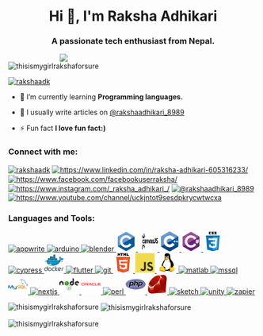 <h1 align="center">Hi 👋, I'm Raksha Adhikari</h1>
<h3 align="center">A passionate tech enthusiast from Nepal.</h3>
<img align="right" src="coding" width="400" src="https://www.google.com/imgres?imgurl=https%3A%2F%2Fcdn.dribbble.com%2Fusers%2F4055494%2Fscreenshots%2F15215756%2Fmedia%2Fd2b66c4ca0192aa26d103448b3d1518b.gif&tbnid=NUntO8FQoc-57M&vet=12ahUKEwiMi9qzpq6GAxUPxDgGHTPdBG8QMygEegQIARBW..i&imgrefurl=https%3A%2F%2Fdribbble.com%2Fshots%2F15215756-Coding-Animation-Concept&docid=S2_fnYEU1a3BSM&w=800&h=600&q=animated%20coding%20gif%20girl&hl=en&ved=2ahUKEwiMi9qzpq6GAxUPxDgGHTPdBG8QMygEegQIARBW">

<p align="left"> <img src="https://komarev.com/ghpvc/?username=thisismygirlrakshaforsure&label=Profile%20views&color=0e75b6&style=flat" alt="thisismygirlrakshaforsure" /> </p>

<p align="left"> <a href="https://twitter.com/rakshaadk" target="blank"><img src="https://img.shields.io/twitter/follow/rakshaadk?logo=twitter&style=for-the-badge" alt="rakshaadk" /></a> </p>

- 🌱 I’m currently learning **Programming languages.**

- 📝 I usually write articles on [@rakshaadhikari_8989](@rakshaadhikari_8989)

- ⚡ Fun fact **I love fun fact:)**

<h3 align="left">Connect with me:</h3>
<p align="left">
<a href="https://twitter.com/rakshaadk" target="blank"><img align="center" src="https://raw.githubusercontent.com/rahuldkjain/github-profile-readme-generator/master/src/images/icons/Social/twitter.svg" alt="rakshaadk" height="30" width="40" /></a>
<a href="https://linkedin.com/in/https://www.linkedin.com/in/raksha-adhikari-605316233/" target="blank"><img align="center" src="https://raw.githubusercontent.com/rahuldkjain/github-profile-readme-generator/master/src/images/icons/Social/linked-in-alt.svg" alt="https://www.linkedin.com/in/raksha-adhikari-605316233/" height="30" width="40" /></a>
<a href="https://fb.com/https://www.facebook.com/facebookuserraksha/" target="blank"><img align="center" src="https://raw.githubusercontent.com/rahuldkjain/github-profile-readme-generator/master/src/images/icons/Social/facebook.svg" alt="https://www.facebook.com/facebookuserraksha/" height="30" width="40" /></a>
<a href="https://instagram.com/https://www.instagram.com/_raksha_adhikari_/" target="blank"><img align="center" src="https://raw.githubusercontent.com/rahuldkjain/github-profile-readme-generator/master/src/images/icons/Social/instagram.svg" alt="https://www.instagram.com/_raksha_adhikari_/" height="30" width="40" /></a>
<a href="https://medium.com/@rakshaadhikari_8989" target="blank"><img align="center" src="https://raw.githubusercontent.com/rahuldkjain/github-profile-readme-generator/master/src/images/icons/Social/medium.svg" alt="@rakshaadhikari_8989" height="30" width="40" /></a>
<a href="https://www.youtube.com/c/https://www.youtube.com/channel/uckjntot9sesdpkrycwtwcxa" target="blank"><img align="center" src="https://raw.githubusercontent.com/rahuldkjain/github-profile-readme-generator/master/src/images/icons/Social/youtube.svg" alt="https://www.youtube.com/channel/uckjntot9sesdpkrycwtwcxa" height="30" width="40" /></a>
</p>

<h3 align="left">Languages and Tools:</h3>
<p align="left"> <a href="https://appwrite.io" target="_blank" rel="noreferrer"> <img src="https://www.vectorlogo.zone/logos/appwriteio/appwriteio-icon.svg" alt="appwrite" width="40" height="40"/> </a> <a href="https://www.arduino.cc/" target="_blank" rel="noreferrer"> <img src="https://cdn.worldvectorlogo.com/logos/arduino-1.svg" alt="arduino" width="40" height="40"/> </a> <a href="https://www.blender.org/" target="_blank" rel="noreferrer"> <img src="https://download.blender.org/branding/community/blender_community_badge_white.svg" alt="blender" width="40" height="40"/> </a> <a href="https://www.cprogramming.com/" target="_blank" rel="noreferrer"> <img src="https://raw.githubusercontent.com/devicons/devicon/master/icons/c/c-original.svg" alt="c" width="40" height="40"/> </a> <a href="https://canvasjs.com" target="_blank" rel="noreferrer"> <img src="https://raw.githubusercontent.com/Hardik0307/Hardik0307/master/assets/canvasjs-charts.svg" alt="canvasjs" width="40" height="40"/> </a> <a href="https://www.w3schools.com/cpp/" target="_blank" rel="noreferrer"> <img src="https://raw.githubusercontent.com/devicons/devicon/master/icons/cplusplus/cplusplus-original.svg" alt="cplusplus" width="40" height="40"/> </a> <a href="https://www.w3schools.com/cs/" target="_blank" rel="noreferrer"> <img src="https://raw.githubusercontent.com/devicons/devicon/master/icons/csharp/csharp-original.svg" alt="csharp" width="40" height="40"/> </a> <a href="https://www.w3schools.com/css/" target="_blank" rel="noreferrer"> <img src="https://raw.githubusercontent.com/devicons/devicon/master/icons/css3/css3-original-wordmark.svg" alt="css3" width="40" height="40"/> </a> <a href="https://www.cypress.io" target="_blank" rel="noreferrer"> <img src="https://raw.githubusercontent.com/simple-icons/simple-icons/6e46ec1fc23b60c8fd0d2f2ff46db82e16dbd75f/icons/cypress.svg" alt="cypress" width="40" height="40"/> </a> <a href="https://www.docker.com/" target="_blank" rel="noreferrer"> <img src="https://raw.githubusercontent.com/devicons/devicon/master/icons/docker/docker-original-wordmark.svg" alt="docker" width="40" height="40"/> </a> <a href="https://flutter.dev" target="_blank" rel="noreferrer"> <img src="https://www.vectorlogo.zone/logos/flutterio/flutterio-icon.svg" alt="flutter" width="40" height="40"/> </a> <a href="https://git-scm.com/" target="_blank" rel="noreferrer"> <img src="https://www.vectorlogo.zone/logos/git-scm/git-scm-icon.svg" alt="git" width="40" height="40"/> </a> <a href="https://www.w3.org/html/" target="_blank" rel="noreferrer"> <img src="https://raw.githubusercontent.com/devicons/devicon/master/icons/html5/html5-original-wordmark.svg" alt="html5" width="40" height="40"/> </a> <a href="https://developer.mozilla.org/en-US/docs/Web/JavaScript" target="_blank" rel="noreferrer"> <img src="https://raw.githubusercontent.com/devicons/devicon/master/icons/javascript/javascript-original.svg" alt="javascript" width="40" height="40"/> </a> <a href="https://www.linux.org/" target="_blank" rel="noreferrer"> <img src="https://raw.githubusercontent.com/devicons/devicon/master/icons/linux/linux-original.svg" alt="linux" width="40" height="40"/> </a> <a href="https://www.mathworks.com/" target="_blank" rel="noreferrer"> <img src="https://upload.wikimedia.org/wikipedia/commons/2/21/Matlab_Logo.png" alt="matlab" width="40" height="40"/> </a> <a href="https://www.microsoft.com/en-us/sql-server" target="_blank" rel="noreferrer"> <img src="https://www.svgrepo.com/show/303229/microsoft-sql-server-logo.svg" alt="mssql" width="40" height="40"/> </a> <a href="https://www.mysql.com/" target="_blank" rel="noreferrer"> <img src="https://raw.githubusercontent.com/devicons/devicon/master/icons/mysql/mysql-original-wordmark.svg" alt="mysql" width="40" height="40"/> </a> <a href="https://nextjs.org/" target="_blank" rel="noreferrer"> <img src="https://cdn.worldvectorlogo.com/logos/nextjs-2.svg" alt="nextjs" width="40" height="40"/> </a> <a href="https://nodejs.org" target="_blank" rel="noreferrer"> <img src="https://raw.githubusercontent.com/devicons/devicon/master/icons/nodejs/nodejs-original-wordmark.svg" alt="nodejs" width="40" height="40"/> </a> <a href="https://www.oracle.com/" target="_blank" rel="noreferrer"> <img src="https://raw.githubusercontent.com/devicons/devicon/master/icons/oracle/oracle-original.svg" alt="oracle" width="40" height="40"/> </a> <a href="https://www.perl.org/" target="_blank" rel="noreferrer"> <img src="https://api.iconify.design/logos-perl.svg" alt="perl" width="40" height="40"/> </a> <a href="https://www.php.net" target="_blank" rel="noreferrer"> <img src="https://raw.githubusercontent.com/devicons/devicon/master/icons/php/php-original.svg" alt="php" width="40" height="40"/> </a> <a href="https://www.ruby-lang.org/en/" target="_blank" rel="noreferrer"> <img src="https://raw.githubusercontent.com/devicons/devicon/master/icons/ruby/ruby-original.svg" alt="ruby" width="40" height="40"/> </a> <a href="https://www.sketch.com/" target="_blank" rel="noreferrer"> <img src="https://www.vectorlogo.zone/logos/sketchapp/sketchapp-icon.svg" alt="sketch" width="40" height="40"/> </a> <a href="https://unity.com/" target="_blank" rel="noreferrer"> <img src="https://www.vectorlogo.zone/logos/unity3d/unity3d-icon.svg" alt="unity" width="40" height="40"/> </a> <a href="https://zapier.com" target="_blank" rel="noreferrer"> <img src="https://www.vectorlogo.zone/logos/zapier/zapier-icon.svg" alt="zapier" width="40" height="40"/> </a> </p>

<p><img align="left" src="https://github-readme-stats.vercel.app/api/top-langs?username=thisismygirlrakshaforsure&show_icons=true&locale=en&layout=compact" alt="thisismygirlrakshaforsure" /></p>

<p>&nbsp;<img align="center" src="https://github-readme-stats.vercel.app/api?username=thisismygirlrakshaforsure&show_icons=true&locale=en" alt="thisismygirlrakshaforsure" /></p>

<p><img align="center" src="https://github-readme-streak-stats.herokuapp.com/?user=thisismygirlrakshaforsure&" alt="thisismygirlrakshaforsure" /></p>

